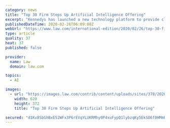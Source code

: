 ```yaml
---
category: news
title: "Top 30 Firm Steps Up Artificial Intelligence Offering"
excerpt: "Kennedys has launched a new technology platform to provide clients with products to help them manage claims more effectively. The platform, called Kennedys IQ, will consolidate Kennedys’ pre-existing product line under one brand. Currently, the firm’s tech offering includes fraud detection, settlement negotiation and portal manager services ..."
publishedDateTime: 2020-02-26T06:09:00Z
webUrl: "https://www.law.com/international-edition/2020/02/26/top-30-firm-steps-up-artificial-intelligence-offering/"
type: article
quality: 37
heat: 37
published: false

provider:
  name: Law
  domain: law.com

topics:
  - AI

images:
  - url: "https://images.law.com/contrib/content/uploads/sites/378/2020/02/Richard-West-Kennedys-Article-202002251245.jpg"
    width: 620
    height: 372
    title: "Top 30 Firm Steps Up Artificial Intelligence Offering"

secured: "d1Kv8SbGhBxE52WFx3P6rEVqYLUKRMhy0P4xuFypQ1lybzqKy5EkSO6f0HMmR1A26CiajJ6uiSAGo4t/6xpETqV4qa8KQDNFp9WPZ4NQ3d2tbP74fz7k3SvHk8ZsgtmVbJj6EIIcaD8/GMrwfld+vwNYnsfFVzmjZvBUpG3aWvlMTnwCMURBF1lK7KnERc8xscNTv0FoiTvSBK7pRG0/L0wX8B8cPnz47MqGYaFOSbFRJ3YEk80eSP5H7xOIlmdnSRK33S8Rh9gMHBZxvOATKPBXcHuH6YFwPDPUKiKnQVnpQVmXEngiJ8tskcaudK6T;H6+S903Ht2tKSMKFIZjK5A=="
---
```


